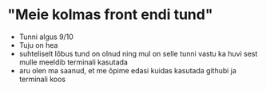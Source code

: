 # "Meie kolmas front endi tund"
 * Tunni algus 9/10
 * Tuju on hea 
 * suhteliselt lõbus tund on olnud ning mul on selle tunni vastu ka huvi sest mulle meeldib terminali kasutada 
 * aru olen ma saanud, et me õpime edasi kuidas kasutada githubi ja terminali koos